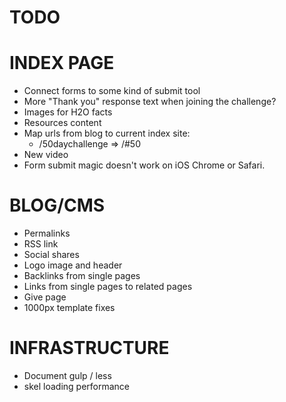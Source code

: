 TODO
========

INDEX PAGE
======
- Connect forms to some kind of submit tool
- More "Thank you" response text when joining the challenge?
- Images for H2O facts
- Resources content
- Map urls from blog to current index site:
	- /50daychallenge => /#50
- New video
- Form submit magic doesn't work on iOS Chrome or Safari.


BLOG/CMS
======
- Permalinks
- RSS link
- Social shares
- Logo image and header
- Backlinks from single pages
- Links from single pages to related pages
- Give page
- 1000px template fixes


INFRASTRUCTURE
========
- Document gulp / less
- skel loading performance